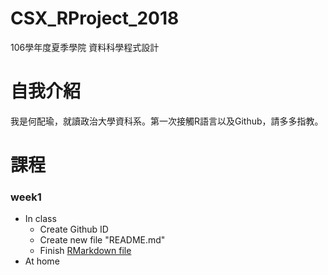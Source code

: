 # CSX_RProject_2018
  106學年度夏季學院 資料科學程式設計
  
# 自我介紹
  我是何配瑜，就讀政治大學資科系。第一次接觸R語言以及Github，請多多指教。
  
# 課程
### week1
   * In class
     * Create Github ID 
     * Create new file "README.md" 
     * Finish [RMarkdown file](https://pd1921.github.io/CSX_RProject_2018/week1/class/hw1.html)
   * At home
